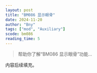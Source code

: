 ```yaml
---
layout: post
title: "BM086 显示眼骨"
date: 2024-11-20
author: "Bny"
tags: ["mod", "Auxiliary"]
scode: bm086
reading_time: 5
---
```


> 帮助你了解“BM086 显示眼骨”功能...

内容后续填充。
